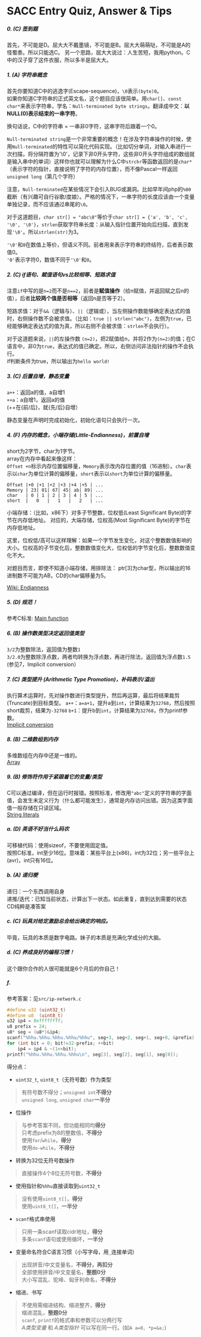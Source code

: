 SACC Entry Quiz, Answer & Tips
===

##### 0. (C) 签到题 
首先，不可能是D。屈大大不戴墨镜，不可能是B。屈大大萌萌哒，不可能是A的怪蜀黍。所以只能选C。
另一个思路，屈大大说过：人生苦短，我用python。C中的汉子穿了这件衣服，所以多半是屈大大。

##### 1. (A) 字符串概念
首先你要知道C中的逃逸字(Escape-sequence)，`\0`表示`(byte)0`。  
如果你知道C字符串的正式英文名，这个题目应该很简单。用`char[]`、`const char*`来表示字符串，学名：`Null-terminated byte strings`。翻译成中文：**以NULL(0)表示结束的一串字符**。

换句话说，C中的字符串 = 一串非0字符，这串字符后跟着一个0。

`Null-terminated string`是一个非常重要的概念！在涉及字符串操作的时候，使用`Null-terminated`的特性可以简化代码实现。（比如切分单词，对输入串进行一次扫描，将分隔符置为'\0'，记录下非0开头字符，这些非0开头字符组成的数组就是输入串中的单词）这样你也就可以理解为什么C中`strchr`等函数返回的是`char*`（表示字符的指针，直接说明了字符的内存位置），而不像Pascal一样返回`unsigned long`（第几个字符）

注意，`Null-terminated`在某些情况下会引入BUG或漏洞。比如早年间php的`%00`截断（有兴趣可自行谷歌/度娘）。严格的情况下，一串字符的长度应该由一个变量单独记录，而不应该通过串尾的`\0`。

对于这道题目，`char str[] = "abc\0"`等价于`char str[] = {'a', 'b', 'c', '\0', '\0'}`，`strlen`获取字符串长度：从输入指针位置开始向后扫描，直到发现`'\0'`。所以`strlen(str)`为3。

`'\0'`和`0`在数值上等价，但语义不同。前者用来表示字符串的终结符，后者表示数值0。  
`'0'`表示字符0，数值不同于`'\0'`和`0`。

##### 2. (C) if语句、赋值语句vs比较相等、短路求值
注意`if`中写的是`n=2`而不是`n==2`，前者是**赋值操作**（给n赋值，并返回赋之后n的值），后者**比较两个值是否相等**（返回n是否等于2）。

短路求值：对于`&&`（逻辑与）、`||`（逻辑或），当左侧操作数能够确定表达式的值时，右侧操作数不会被求值。（比如：`true || strlen("abc")`，左侧为`true`，已经能够确定表达式的值为真，所以右侧不会被求值：`strlen`不会执行）。

对于这道题来说，`||`的左操作数 `(n=2)`，把2赋值给n，并将2作为`(n=2)`的值；在C语言中，非0为`true`，表达式的值已确定。所以，右侧访问非法指针的操作不会执行。  
if判断条件为true，所以输出为`hello world!`

##### 3. (C) 后置自增，静态变量
`a++`：返回a的值，a自增1  
`++a`：a自增1，返回a的值  
(++在{前/后}，就{先/后}自增）

静态变量在声明时完成初始化，初始化语句只会执行一次。

##### 4. (F) 内存的概念，小端存储(Little-Endianness)，前置自增
short为2字节，char为1字节。  
array在内存中看起来像这样：  
`Offset +n`标示内存位置偏移量，`Memory`表示改内存位置的值（16进制）。`char`表示以`char`为单位计算的偏移量，`short`表示以`short`为单位计算的偏移量。

```Text
Offset |+0 |+1 |+2 |+3 |+4 |+5 | ...
Memory | 23| 01| 67| 45| ab| 89| ...
char   | 0 | 1 | 2 | 3 | 4 | 5 | ...
short  |   0   |   1   |   2   | ...
```

小端存储：（比如，x86下）对多子节整数，位权低(Least Significant Byte)的字节在内存低地址。
对应的，大端存储，位权高(Most Significant Byte)的字节在内存低地址。

这里，位权低/高可以这样理解：如果一个字节发生变化，对这个整数数值影响的大小。位权高的子节变化后，整数数值变化大，位权低的字节变化后，整数数值变化不大。

对题目而言，即使不知道小端存储，用排除法：
ptr[3]为char型，所以输出的16进制数不可能为AB，CD的char偏移量为5。

[Wiki: Endianness](https://en.wikipedia.org/wiki/Endianness)

##### 5. (D) 规范！
参考C标准: [Main function](http://en.cppreference.com/w/c/language/main_function)

##### 6. (B) 操作数类型决定返回值类型
`3/2`为整数除法，返回值为整数`1`  
`3/2.0`为整数除浮点数，两者均转换为浮点数，再进行除法，返回值为浮点数`1.5`  
(参见7，Implicit conversion）

##### 7. (C) 类型提升 (Arithmetic Type Promotion)，补码表示/溢出
执行算术运算时，先对操作数进行类型提升，然后再运算，最后将结果裁剪(Truncate)到目标类型。
`a++`：`a=a+1`，提升a到`int`，计算结果为`32768`，然后按照short裁剪，结果为`-32768`
`b+1`：提升b到`int`，计算结果为`32768`，作为printf参数。  
[Implicit conversion](http://en.cppreference.com/w/c/language/conversion)

##### 8. (B) 二维数组到内存
多维数组在内存中还是一维的。  
[Array](http://en.cppreference.com/w/c/language/array)

##### 9. (B) 修饰符作用于紧跟着它的变量/类型
C可以通过编译，但在运行时报错。按照标准，修改用`"abc"`定义的字符串的字面值，会发生未定义行为（什么都可能发生），通常是内存访问出错。因为这类字面值一般存储在只读区域。  
[String literals](http://en.cppreference.com/w/c/language/string_literal)

##### a. (D) 英语不好当什么码农
可移植代码：使用sizeof，不要使用固定值。  
按照C标准，int至少16位。意味着：某些平台上(x86)，int为32位；另一些平台上(avr)，int只有16位。

##### b. (A) 递归梗
递归：一个东西调用自身  
递推/迭代：已知当前状态，计算出下一状态。如此重复，直到达到需要的状态  
CD纯粹是凑答案

##### c. (C) 玩具对给定激励总会给出确定的响应。
毕竟，玩具的本质是数字电路。妹子的本质是充满化学成分的大脑。

##### d. (C) 养成良好的编程习惯！
这个跟你合作的人很可能就是6个月后的你自己！


##### f. 
参考答案：见`src/ip-network.c`

```C
#define u32 (uint32_t)
#define u8  (uint8_t)
u32 ip4 = 0xffffffff;
u8 prefix = 24;
u8* seg = (u8*)&ip4;
scanf("%hhu.%hhu.%hhu.%hhu/%hhu", seg+3, seg+2, seg+1, seg+0, &prefix);
for (int bit = 0; bit!=32-prefix; ++bit)
	ip4 = ip4 & ~(1<<bit);	
printf("%hhu.%hhu.%hhu.%hhu\n", seg[3], seg[2], seg[1], seg[0]);
```

得分点：

* `uint32_t`, `uint8_t`（无符号数）作为类型
> 有符号数不得分；`unsigned int`**不得分**  
> `unsigned long`, `unsigned char`**一半分**  
 
* 位操作
> 与参考答案不同，但功能相同均**得分**  
> 只考虑prefix为8的整数倍，**不得分**  
> 使用`for`/`while`，**得分**  
> 使用`do-while`，**不得分**  
 
* 转换为32位无符号数操作
> 直接操作4个8位无符号数，**不得分**

* 使用指针和`%hhu`直接读取到`uint32_t`
> 没有使用`uint8_t[]`，**得分**  
> 使用`uint8_t[]`，**一半分**  

* `scanf`格式串使用
> 只用一条scanf读取cidr地址，**得分**  
> 多条`scanf`语句或使用循环，**一半分**  

* 变量命名符合C语言习惯（小写字母，用`_`连接单词）
> 出现拼音/中文变量名，**不得分，再扣分**  
> 全部使用拼音/中文变量名，**整题0分**  
> 大小写混乱、驼峰、匈牙利命名，**不得分**  

* 缩进、书写
> 不使用需缩进结构、缩进整齐，**得分**  
> 缩进混乱，**整题0分**  
> `scanf`, `printf`的格式串和参数可以分两行写  
> *A类型变量* 和 *A类型指针* 可以写在同一行。(如`A a=0, *p=&a;`)


